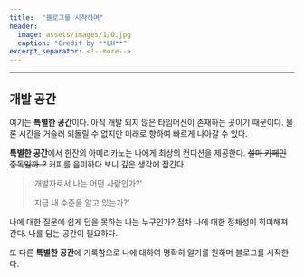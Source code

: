 ```yaml
---
title:  "블로그를 시작하며"
header:
  image: assets/images/1/0.jpg
  caption: "Credit by **LH**"
excerpt_separator: <!--more-->
---
```

---
## 개발 공간

여기는 **특별한 공간**이다. 아직 개발 되지 않은 타임머신이 존재하는 곳이기 때문이다.
물론 시간을 거슬러 되돌릴 수 없지만 미래로 향하여 빠르게 나아갈 수 있다.

**특별한 공간**에서 한잔의 아메리카노는 나에게 최상의 컨디션을 제공한다.
~~설마 카페인 중독일까..?~~
커피를 음미하다 보니 깊은 생각에 잠긴다.

> '개발자로서 나는 어떤 사람인가?'
>
> '지금 내 수준을 알고 있는가?'

나에 대한 질문에 쉽게 답을 못하는 나는 누구인가?
점차 나에 대한 정체성이 희미해져 간다.
나를 담는 공간이 필요하다.

또 다른 **특별한 공간**에 기록함으로 나에 대하여 명확히 알기를 원하며 블로그를 시작한다.<!--more-->